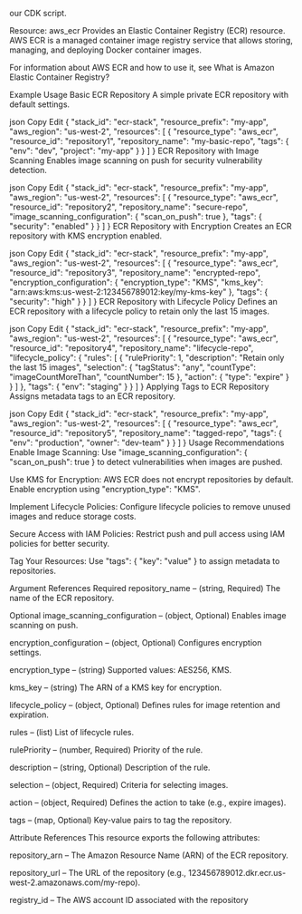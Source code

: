 our CDK script.

Resource: aws_ecr
Provides an Elastic Container Registry (ECR) resource. AWS ECR is a managed container image registry service that allows storing, managing, and deploying Docker container images.

For information about AWS ECR and how to use it, see What is Amazon Elastic Container Registry?

Example Usage
Basic ECR Repository
A simple private ECR repository with default settings.

json
Copy
Edit
{
    "stack_id": "ecr-stack",
    "resource_prefix": "my-app",
    "aws_region": "us-west-2",
    "resources": [
        {
            "resource_type": "aws_ecr",
            "resource_id": "repository1",
            "repository_name": "my-basic-repo",
            "tags": {
                "env": "dev",
                "project": "my-app"
            }
        }
    ]
}
ECR Repository with Image Scanning
Enables image scanning on push for security vulnerability detection.

json
Copy
Edit
{
    "stack_id": "ecr-stack",
    "resource_prefix": "my-app",
    "aws_region": "us-west-2",
    "resources": [
        {
            "resource_type": "aws_ecr",
            "resource_id": "repository2",
            "repository_name": "secure-repo",
            "image_scanning_configuration": {
                "scan_on_push": true
            },
            "tags": {
                "security": "enabled"
            }
        }
    ]
}
ECR Repository with Encryption
Creates an ECR repository with KMS encryption enabled.

json
Copy
Edit
{
    "stack_id": "ecr-stack",
    "resource_prefix": "my-app",
    "aws_region": "us-west-2",
    "resources": [
        {
            "resource_type": "aws_ecr",
            "resource_id": "repository3",
            "repository_name": "encrypted-repo",
            "encryption_configuration": {
                "encryption_type": "KMS",
                "kms_key": "arn:aws:kms:us-west-2:123456789012:key/my-kms-key"
            },
            "tags": {
                "security": "high"
            }
        }
    ]
}
ECR Repository with Lifecycle Policy
Defines an ECR repository with a lifecycle policy to retain only the last 15 images.

json
Copy
Edit
{
    "stack_id": "ecr-stack",
    "resource_prefix": "my-app",
    "aws_region": "us-west-2",
    "resources": [
        {
            "resource_type": "aws_ecr",
            "resource_id": "repository4",
            "repository_name": "lifecycle-repo",
            "lifecycle_policy": {
                "rules": [
                    {
                        "rulePriority": 1,
                        "description": "Retain only the last 15 images",
                        "selection": {
                            "tagStatus": "any",
                            "countType": "imageCountMoreThan",
                            "countNumber": 15
                        },
                        "action": {
                            "type": "expire"
                        }
                    }
                ]
            },
            "tags": {
                "env": "staging"
            }
        }
    ]
}
Applying Tags to ECR Repository
Assigns metadata tags to an ECR repository.

json
Copy
Edit
{
    "stack_id": "ecr-stack",
    "resource_prefix": "my-app",
    "aws_region": "us-west-2",
    "resources": [
        {
            "resource_type": "aws_ecr",
            "resource_id": "repository5",
            "repository_name": "tagged-repo",
            "tags": {
                "env": "production",
                "owner": "dev-team"
            }
        }
    ]
}
Usage Recommendations
Enable Image Scanning: Use "image_scanning_configuration": { "scan_on_push": true } to detect vulnerabilities when images are pushed.

Use KMS for Encryption: AWS ECR does not encrypt repositories by default. Enable encryption using "encryption_type": "KMS".

Implement Lifecycle Policies: Configure lifecycle policies to remove unused images and reduce storage costs.

Secure Access with IAM Policies: Restrict push and pull access using IAM policies for better security.

Tag Your Resources: Use "tags": { "key": "value" } to assign metadata to repositories.

Argument References
Required
repository_name – (string, Required) The name of the ECR repository.

Optional
image_scanning_configuration – (object, Optional) Enables image scanning on push.

encryption_configuration – (object, Optional) Configures encryption settings.

encryption_type – (string) Supported values: AES256, KMS.

kms_key – (string) The ARN of a KMS key for encryption.

lifecycle_policy – (object, Optional) Defines rules for image retention and expiration.

rules – (list) List of lifecycle rules.

rulePriority – (number, Required) Priority of the rule.

description – (string, Optional) Description of the rule.

selection – (object, Required) Criteria for selecting images.

action – (object, Required) Defines the action to take (e.g., expire images).

tags – (map, Optional) Key-value pairs to tag the repository.

Attribute References
This resource exports the following attributes:

repository_arn – The Amazon Resource Name (ARN) of the ECR repository.

repository_url – The URL of the repository (e.g., 123456789012.dkr.ecr.us-west-2.amazonaws.com/my-repo).

registry_id – The AWS account ID associated with the repository